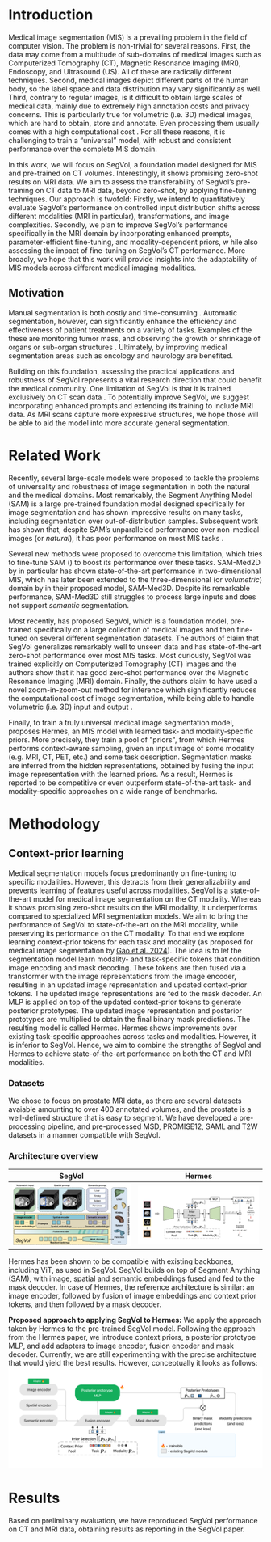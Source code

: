 # Introduction

Medical image segmentation (MIS) is a prevailing problem in the field of
computer vision. The problem is non-trivial for several reasons. First,
the data may come from a multitude of sub-domains of medical images such
as Computerized Tomography (CT), Magnetic Resonance Imaging (MRI),
Endoscopy, and Ultrasound (US). All of these are radically different
techniques. Second, medical images depict different parts of the human
body, so the label space and data distribution may vary significantly as
well. Third, contrary to regular images, is it difficult to obtain large
scales of medical data, mainly due to extremely high annotation costs
and privacy concerns. This is particularly true for volumetric (i.e. 3D)
medical images, which are hard to obtain, store and annotate. Even
processing them usually comes with a high computational cost . For all
these reasons, it is challenging to train a “universal” model, with
robust and consistent performance over the complete MIS domain.

In this work, we will focus on SegVol, a foundation model designed for
MIS and pre-trained on CT volumes. Interestingly, it shows promising
zero-shot results on MRI data. We aim to assess the transferability of
SegVol’s pre-training on CT data to MRI data, beyond zero-shot, by
applying fine-tuning techniques. Our approach is twofold: Firstly, we
intend to quantitatively evaluate SegVol’s performance on controlled
input distribution shifts across different modalities (MRI in
particular), transformations, and image complexities. Secondly, we plan
to improve SegVol’s performance specifically in the MRI domain by
incorporating enhanced prompts, parameter-efficient fine-tuning, and
modality-dependent priors, w hile also assessing the impact of
fine-tuning on SegVol’s CT performance. More broadly, we hope that this
work will provide insights into the adaptability of MIS models across
different medical imaging modalities.

## Motivation

Manual segmentation is both costly and time-consuming . Automatic
segmentation, however, can significantly enhance the efficiency and
effectiveness of patient treatments on a variety of tasks. Examples of
the these are monitoring tumor mass, and observing the growth or
shrinkage of organs or sub-organ structures . Ultimately, by improving
medical segmentation areas such as oncology and neurology are benefited.

Building on this foundation, assessing the practical applications and
robustness of SegVol represents a vital research direction that could
benefit the medical community. One limitation of SegVol is that it is
trained exclusively on CT scan data . To potentially improve SegVol, we
suggest incorporating enhanced prompts and extending its training to
include MRI data. As MRI scans capture more expressive structures, we
hope those will be able to aid the model into more accurate general
segmentation.

# Related Work

Recently, several large-scale models were proposed to tackle the
problems of universality and robustness of image segmentation in both
the natural and the medical domains. Most remarkably, the Segment
Anything Model (SAM) is a large pre-trained foundation model designed
specifically for image segmentation and has shown impressive results on
many tasks, including segmentation over out-of-distribution samples.
Subsequent work has shown that, despite SAM’s unparalleled performance
over non-medical images (or *natural*), it has poor performance on most
MIS tasks .

Several new methods were proposed to overcome this limitation, which
tries to fine-tune SAM () to boost its performance over these tasks.
SAM-Med2D by in particular has shown state-of-the-art performance in
two-dimensional MIS, which has later been extended to the
three-dimensional (or *volumetric*) domain by in their proposed model,
SAM-Med3D. Despite its remarkable performance, SAM-Med3D still struggles
to process large inputs and does not support *semantic* segmentation.

Most recently, has proposed SegVol, which is a foundation model,
pre-trained specifically on a large collection of medical images and
then fine-tuned on several different segmentation datasets. The authors
of claim that SegVol generalizes remarkably well to unseen data and has
state-of-the-art zero-shot performance over most MIS tasks. Most
curiously, SegVol was trained explicitly on Computerized Tomography (CT)
images and the authors show that it has good zero-shot performance over
the Magnetic Resonance Imaging (MRI) domain. Finally, the authors claim
to have used a novel zoom-in-zoom-out method for inference which
significantly reduces the computational cost of image segmentation,
while being able to handle volumetric (i.e. 3D) input and output .

Finally, to train a truly universal medical image segmentation model,
proposes Hermes, an MIS model with learned task- and modality-specific
priors. More precisely, they train a pool of "priors", from which Hermes
performs context-aware sampling, given an input image of some modality
(e.g. MRI, CT, PET, etc.) and some task description. Segmentation masks
are inferred from the hidden representations, obtained by fusing the
input image representation with the learned priors. As a result, Hermes
is reported to be competitive or even outperform state-of-the-art task-
and modality-specific approaches on a wide range of benchmarks.

# Methodology

## Context-prior learning
Medical segmentation models focus predominantly on fine-tuning to specific modalities. However, this detracts from their generalizability and prevents learning of features useful across modalities. SegVol is a state-of-the-art model for medical image segmentation on the CT modality. Whereas it shows promising zero-shot results on the MRI modality, it underperforms compared to specialized MRI segmentation models. We aim to bring the performance of SegVol to state-of-the-art on the MRI modality, while preserving its performance on the CT modality. To that end we explore learning context-prior tokens for each task and modality (as proposed for medical image segmentation by [Gao et al. 2024](https://arxiv.org/pdf/2306.02416)). The idea is to let the segmentation model learn modality- and task-specific tokens that condition image encoding and mask decoding. These tokens are then fused via a transformer with the image representations from the image encoder, resulting in an updated image representation and updated context-prior tokens. The updated image representations are fed to the mask decoder. An MLP is applied on top of the updated context-prior tokens to generate posterior prototypes. The updated image representation and posterior prototypes are multiplied to obtain the final binary mask predictions. The resulting model is called Hermes. Hermes shows improvements over existing task-specific approaches across tasks and modalities. However, it is inferior to SegVol. Hence, we aim to combine the strengths of SegVol and Hermes to achieve state-of-the-art performance on both the CT and MRI modalities.

### Datasets
We chose to focus on prostate MRI data, as there are several datasets avaiable amounting to over 400 annotated volumes, and the prostate is a well-defined structure that is easy to segment. We have developed a pre-processing pipeline, and pre-processed MSD, PROMISE12, SAML and T2W datasets in a manner compatible with SegVol.

### Architecture overview

SegVol | Hermes
:------:|:------:
![SegVol](SegVol.png) | ![Hermes](Hermes.png)

Hermes has been shown to be compatible with existing backbones, including ViT, as used in SegVol. SegVol builds on top of Segment Anything (SAM), with image, spatial and semantic embeddings fused and fed to the mask decoder. In case of Hermes, the reference architecture is similar: an image encoder, followed by fusion of image embeddings and context prior tokens, and then followed by a mask decoder.

**Proposed approach to applying SegVol to Hermes:**
We apply the approach taken by Hermes to the pre-trained SegVol model. Following the approach from the Hermes paper, we introduce context priors, a posterior prototype MLP, and add adapters to image encoder, fusion encoder and mask decoder.
Currently, we are still experimenting with the precise architecture that would yield the best results. However, conceptually it looks as follows:
![AdaptMedSeg](adapt_med_seg.png)

# Results
Based on preliminary evaluation, we have reproduced SegVol performance on CT and MRI data, obtaining results as reporting in the SegVol paper.
